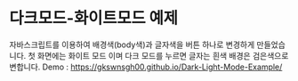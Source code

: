 # 다크모드-화이트모드 예제
자바스크립트를 이용하여 배경색(body색)과 글자색을 버튼 하나로 변경하게 만들었습니다.
첫 화면에는 화이트 모드 이며 다크 모드를 누르면 글자는 흰색 배경은 검은색으로 변합니다.
Demo :
https://gkswnsgh00.github.io/Dark-Light-Mode-Example/
